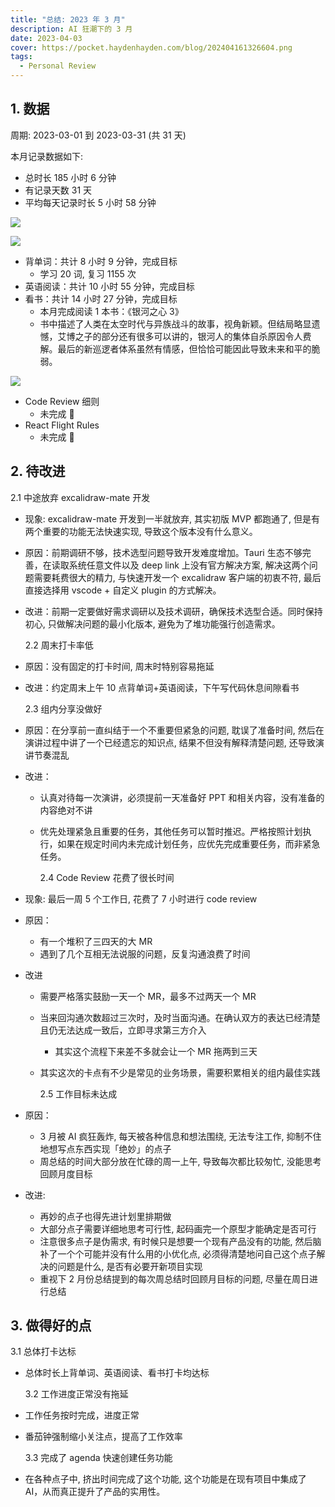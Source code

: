 ```yaml
---
title: "总结: 2023 年 3 月"
description: AI 狂潮下的 3 月
date: 2023-04-03
cover: https://pocket.haydenhayden.com/blog/202404161326604.png
tags:
  - Personal Review
---
```


## 1. 数据

周期: 2023-03-01 到 2023-03-31 (共 31 天)

本月记录数据如下:

- 总时长 185 小时 6 分钟
- 有记录天数 31 天
- 平均每天记录时长 5 小时 58 分钟

![](https://pocket.haydenhayden.com/blog/202304030758301.png?x-oss-process=image/resize,w_300,m_lfit)

![](https://pocket.haydenhayden.com/blog/202304022233230.png)

- 背单词：共计 8 小时 9 分钟，完成目标
  - 学习 20 词, 复习 1155 次
- 英语阅读：共计 10 小时 55 分钟，完成目标
- 看书：共计 14 小时 27 分钟，完成目标
  - 本月完成阅读 1 本书：《银河之心 3》
  - 书中描述了人类在太空时代与异族战斗的故事，视角新颖。但结局略显遗憾，艾博之子的部分还有很多可以讲的，银河人的集体自杀原因令人费解。最后的新巡逻者体系虽然有情感，但恰恰可能因此导致未来和平的脆弱。

![](https://pocket.haydenhayden.com/blog/202304022220304.jpg?x-oss-process=image/resize,w_300,m_lfit)

- Code Review 细则
  - 未完成 🚨
- React Flight Rules
  - 未完成 🚨

## 2. 待改进

2.1 中途放弃 excalidraw-mate 开发

- 现象: excalidraw-mate 开发到一半就放弃, 其实初版 MVP 都跑通了, 但是有两个重要的功能无法快速实现, 导致这个版本没有什么意义。
- 原因：前期调研不够，技术选型问题导致开发难度增加。Tauri 生态不够完善，在读取系统任意文件以及 deep link 上没有官方解决方案, 解决这两个问题需要耗费很大的精力, 与快速开发一个 excalidraw 客户端的初衷不符, 最后直接选择用 vscode + 自定义 plugin 的方式解决。
- 改进：前期一定要做好需求调研以及技术调研，确保技术选型合适。同时保持初心, 只做解决问题的最小化版本, 避免为了堆功能强行创造需求。

  2.2 周末打卡率低

- 原因：没有固定的打卡时间, 周末时特别容易拖延
- 改进：约定周末上午 10 点背单词+英语阅读，下午写代码休息间隙看书

  2.3 组内分享没做好

- 原因：在分享前一直纠结于一个不重要但紧急的问题, 耽误了准备时间, 然后在演讲过程中讲了一个已经遗忘的知识点, 结果不但没有解释清楚问题, 还导致演讲节奏混乱
- 改进：

  - 认真对待每一次演讲，必须提前一天准备好 PPT 和相关内容，没有准备的内容绝对不讲
  - 优先处理紧急且重要的任务，其他任务可以暂时推迟。严格按照计划执行，如果在规定时间内未完成计划任务，应优先完成重要任务，而非紧急任务。

    2.4 Code Review 花费了很长时间

- 现象: 最后一周 5 个工作日, 花费了 7 小时进行 code review
- 原因：
  - 有一个堆积了三四天的大 MR
  - 遇到了几个互相无法说服的问题，反复沟通浪费了时间
- 改进

  - 需要严格落实鼓励一天一个 MR，最多不过两天一个 MR
  - 当来回沟通次数超过三次时，及时当面沟通。在确认双方的表达已经清楚且仍无法达成一致后，立即寻求第三方介入
    - 其实这个流程下来差不多就会让一个 MR 拖两到三天
  - 其实这次的卡点有不少是常见的业务场景，需要积累相关的组内最佳实践

    2.5 工作目标未达成

- 原因：
  - 3 月被 AI 疯狂轰炸, 每天被各种信息和想法围绕, 无法专注工作, 抑制不住地想写点东西实现「绝妙」的点子
  - 周总结的时间大部分放在忙碌的周一上午, 导致每次都比较匆忙, 没能思考回顾月度目标
- 改进:
  - 再妙的点子也得先进计划里排期做
  - 大部分点子需要详细地思考可行性, 起码画完一个原型才能确定是否可行
  - 注意很多点子是伪需求, 有时候只是想要一个现有产品没有的功能, 然后脑补了一个个可能并没有什么用的小优化点, 必须得清楚地问自己这个点子解决的问题是什么, 是否有必要开新项目实现
  - 重视下 2 月份总结提到的每次周总结时回顾月目标的问题, 尽量在周日进行总结

## 3. 做得好的点

3.1 总体打卡达标

- 总体时长上背单词、英语阅读、看书打卡均达标

  3.2 工作进度正常没有拖延

- 工作任务按时完成，进度正常
- 番茄钟强制缩小关注点，提高了工作效率

  3.3 完成了 agenda 快速创建任务功能

- 在各种点子中, 挤出时间完成了这个功能, 这个功能是在现有项目中集成了 AI，从而真正提升了产品的实用性。
